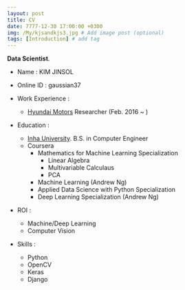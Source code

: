 ```yaml
---
layout: post
title: CV
date: 7777-12-30 17:00:00 +0300
img: /My/kjsandkjs3.jpg # Add image post (optional)
tags: [Introduction] # add tag
---
```


**Data Scientist**.

+ Name : KIM JINSOL

+ Online ID : gaussian37

+ Work Experience : 
    - [Hyundai Motors](https://www.hyundai.com/worldwide/en) Researcher (Feb. 2016 ~ )
    
+ Education :
    + [Inha University](http://www.inha.ac.kr/mbshome/mbs/eng/index.do). B.S. in Computer Engineer
    + Coursera
        + Mathematics for Machine Learning Specialization
            + Linear Algebra
            + Multivariable Calculaus
            + PCA
        + Machine Learning (Andrew Ng)
        + Applied Data Science with Python Specialization
        + Deep Learning Specialization (Andrew Ng)
                 
+ ROI :
    - Machine/Deep Learning      
    - Computer Vision    
    
+ Skills : 
    - Python
    - OpenCV
    - Keras     
    - Django